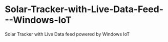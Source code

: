 # Solar-Tracker-with-Live-Data-Feed---Windows-IoT
Solar Tracker with Live Data feed powered by Windows IoT
